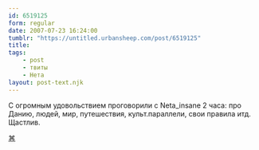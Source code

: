 ```yaml
---
id: 6519125
form: regular
date: 2007-07-23 16:24:00
tumblr: "https://untitled.urbansheep.com/post/6519125"
title:
tags:
    - post
    - твиты
    - Нета
layout: post-text.njk
---
```


<p>С огромным удовольствием проговорили с Neta_insane 2 часа: про Данию, людей, мир, путешествия, культ.параллели, свои правила итд. Щастлив.</p>

<p><a href="http://twitter.com/urbansheep/statuses/163996802">⌘</a></p>


